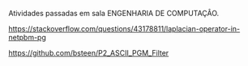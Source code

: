 Atividades passadas em sala ENGENHARIA DE COMPUTAÇÂO.

https://stackoverflow.com/questions/43178811/laplacian-operator-in-netpbm-pg

https://github.com/bsteen/P2_ASCII_PGM_Filter
